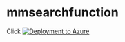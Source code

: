 # mmsearchfunction

Click [![Deployment to Azure](https://aka.ms/deploytoazurebutton)](https://raw.githubusercontent.com/memasanz/mmsearchfunction/main/Deployment/azuredeploy.json)
